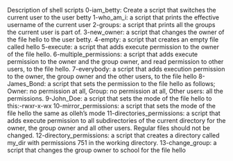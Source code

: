 Description of shell scripts 0-iam_betty: Create a script that switches the current user to the user betty 1-who_am_i: a script that prints the effective username of the current user 2-groups: a script that prints all the groups the current user is part of. 3-new_owner: a script that changes the owner of the file hello to the user betty. 4-empty: a script that creates an empty file called hello 5-execute: a script that adds execute permission to the owner of the file hello. 6-multiple_permissions: a script that adds execute permission to the owner and the group owner, and read permission to other users, to the file hello. 7-everybody: a script that adds execution permission to the owner, the group owner and the other users, to the file hello 8-James_Bond: a script that sets the permission to the file hello as follows; Owner: no permission at all, Group: no permission at all, Other users: all the permissions. 9-John_Doe: a script that sets the mode of the file hello to this:-rwxr-x-wx 10-mirror_permissions: a script that sets the mode of the file hello the same as olleh’s mode 11-directories_permissions: a script that adds execute permission to all subdirectories of the current directory for the owner, the group owner and all other users. Regular files should not be changed. 12-directory_permissions: a script that creates a directory called my_dir with permissions 751 in the working directory. 13-change_group: a script that changes the group owner to school for the file hello

